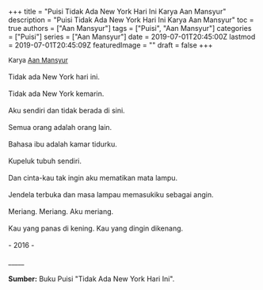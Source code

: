 +++
title = "Puisi Tidak Ada New York Hari Ini Karya Aan Mansyur"
description = "Puisi Tidak Ada New York Hari Ini Karya Aan Mansyur"
toc = true
authors = ["Aan Mansyur"]
tags = ["Puisi", "Aan Mansyur"]
categories = ["Puisi"]
series = ["Aan Mansyur"]
date = 2019-07-01T20:45:00Z
lastmod = 2019-07-01T20:45:09Z
featuredImage = ""
draft = false
+++

<div style="text-align: justify;">
<div style="font-size: small;">Karya <a href="/authors/aan-mansyur/" target="_blank">Aan Mansyur</a></div><br />
Tidak ada New York hari ini.<br /><br />Tidak ada New York kemarin.<br /><br />Aku sendiri dan tidak berada di sini.<br /><br />Semua orang adalah orang lain.<br /><br />Bahasa ibu adalah kamar tidurku.<br /><br />Kupeluk tubuh sendiri.<br /><br />Dan cinta-kau tak ingin aku mematikan mata lampu.<br /><br />Jendela terbuka dan masa lampau memasukiku sebagai angin.<br /><br />Meriang. Meriang. Aku meriang.<br /><br />Kau yang panas di kening. Kau yang dingin dikenang.<br /><br />- 2016 -<br /><br />
_____<br /><br />
<b>Sumber:</b> Buku Puisi "Tidak Ada New York Hari Ini".</div>
